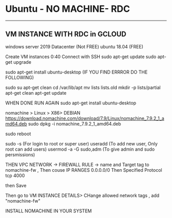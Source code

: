 # Ubuntu - NO MACHINE- RDC

------------------------------
VM INSTANCE WITH RDC in GCLOUD
------------------------------

windows server 2019 Datacenter (Not FREE)
ubuntu 18.04 (FREE)

Create VM instances 0:40
Connect with SSH 
sudo apt-get update
sudo apt-get upgrade

sudo apt-get install ubuntu-desktop (IF YOU FIND ERRROR DO THE FOLLOWING)


sudo su
apt-get clean
cd /var/lib/apt
mv lists lists.old
mkdir -p lists/partial
apt-get clean
apt-get update

WHEN DONE RUN AGAIN sudo apt-get install ubuntu-desktop


nomachine > Linux > X86> DEBIAN
https://download.nomachine.com/download/7.9/Linux/nomachine_7.9.2_1_amd64.deb
sudo dpkg -i nomachine_7.9.2_1_amd64.deb

sudo reboot

sudo -s (For login to root or super user)
useradd <username> (To add new user, Only root can add users)
usermod -a -G sudo,adm <username> (To give admin and sudo persmissions)

THEN VPC NETWORK -> FIREWALL RULE -> name and Target tag to nomachine-fw ,
Then couse IP RANGES 0.0.0.0/0
Then Specified Protocol tcp 4000

then Save

Then go to VM INSTANCE DETAILS> CHange allowed network tags , add "nomachine-fw"


INSTALL NOMACHINE IN YOUR SYSTEM